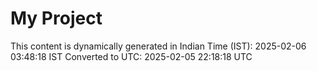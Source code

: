 # My Project

This content is dynamically generated in Indian Time (IST): 2025-02-06 03:48:18 IST
Converted to UTC: 2025-02-05 22:18:18 UTC
